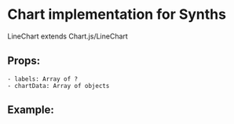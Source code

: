 # Chart implementation for Synths
LineChart extends Chart.js/LineChart

## Props:
	- labels: Array of ?
	- chartData: Array of objects

## Example:
